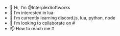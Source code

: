 - 👋 Hi, I’m @InterplexSoftworks
- 👀 I’m interested in lua
- 🌱 I’m currently learning discord.js, lua, python, node
- 💞️ I’m looking to collaborate on #
- 📫 How to reach me #

<!---
InterplexSoftworks/InterplexSoftworks is a ✨ special ✨ repository because its `README.md` (this file) appears on your GitHub profile.
You can click the Preview link to take a look at your changes.
--->
